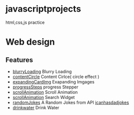 # javascriptprojects

html,css,js practice

# Web design

## Features

- [blurryLoading] Blurry Loading
- [contentCircle] Content Cirlce( circle effect )
- [expandingCardImg] Exapanding Imgages
- [progressSteps] progress Stepper
- [scrollAnimation] Scroll Animation
- [scrollAnimation] Search Widget
- [randomJokes] A Random Jokes from API [icanhasdadjokes](https://icanhazdadjoke.com/api)
- [drinkwater] Drink Water

[blurryloading]: https://parcpaes.github.io/javascriptprojects/blurryLoading/
[contentcircle]: https://parcpaes.github.io/javascriptprojects/contentCircle/
[expandingcardimg]: https://parcpaes.github.io/javascriptprojects/expandingCardImg/
[progresssteps]: https://parcpaes.github.io/javascriptprojects/progressSteps/
[scrollanimation]: https://parcpaes.github.io/javascriptprojects/scrollAnimation/
[searchwidget]: https://parcpaes.github.io/javascriptprojects/searchWidget/
[randomjokes]: https://parcpaes.github.io/javascriptprojects/dadjokes/
[drinkwater]: https://parcpaes.github.io/javascriptprojects/drinkwater/
